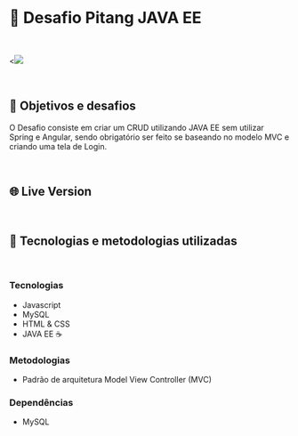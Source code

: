 

<br>

# 🏦 Desafio Pitang JAVA EE

<br>

<<img src="https://miro.medium.com/max/700/1*lhOax3cZATGZwEhG0uTYRA.gif">

<br>

## 📌 Objetivos e desafios

O Desafio consiste em criar um CRUD utilizando JAVA EE sem utilizar Spring e Angular, sendo obrigatório ser feito se baseando no modelo MVC e criando uma tela de Login.

<br>

## 🌐 Live Version




<br>

## 🚀 Tecnologias e metodologias utilizadas

<br>

### Tecnologias

- Javascript
- MySQL
- HTML & CSS
- JAVA EE ☕ 

### Metodologias

- Padrão de arquitetura Model View Controller (MVC)

  

### Dependências

- MySQL
